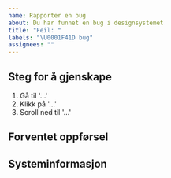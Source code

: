```yaml
---
name: Rapporter en bug
about: Du har funnet en bug i designsystemet
title: "Feil: "
labels: "\U0001F41D bug"
assignees: ""
---
```


<!-- Gi en kort beskrivelse av feilen. Legg gjerne ved screenshots eller andre visuelle eksempler. -->

## Steg for å gjenskape

<!-- Fortell hvordan vi kan finne feilen stegvis: -->

1. Gå til '...'
2. Klikk på '...'
3. Scroll ned til '...'

## Forventet oppførsel

<!-- Hva forventet du at skulle skje da feilen oppsto? -->

## Systeminformasjon

<!-- Skriv gjerne hvilken enhet og programvare/nettleser du bruker, i tilfelle feilen er spesifikk for dette (for eksempel Safari på iPhone X med iOS 13, eller Chrome 75 på Windows 10). Hvis du ikke vet kan du sjekke på https://www.whatismybrowser.com
-->
